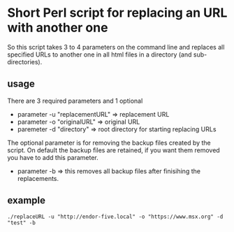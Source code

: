 # Short Perl script for replacing an URL with another one

So this script takes 3 to 4 parameters on the command line and replaces all specified URLs to another one in all html files in a directory (and sub-directories).

## usage

There are 3 required parameters and 1 optional

- parameter -u "replacementURL" => replacement URL
- parameter -o "originalURL" => original URL
- paremeter -d "directory" => root directory for starting replacing URLs

The optional parameter is for removing the backup files created by the script.
On default the backup files are retained, if you want them removed you have to add this parameter.

- parameter -b => this removes all backup files after finisihing the replacements.

## example

    ./replaceURL -u "http://endor-five.local" -o "https://www.msx.org" -d "test" -b

